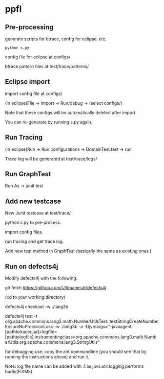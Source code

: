 # ppfl

## Pre-processing

generate scripts for btrace, config for eclipse, etc.

```
python s.py
```

config file for eclipse at configs/

btrace pattern files at test/trace/patterns/

## Eclipse import
import config file at configs/


(in eclipse)File -> Import -> Run/debug -> (select configs/)


Note that these configs will be automatically deleted after import. 


You can re-generate by running s.py again.


## Run Tracing
(in eclipse)Run -> Run configurations -> DomainTest.test -> run


Trace log will be generated at test/trace/logs/

## Run GraphTest
Run As -> junit test

## Add new testcase
New Junit testcase at test/trace/

python s.py to pre-process.

import config files.

run tracing and get trace log.

Add new test method in GraphTest (basically the same as existing ones.)

## Run on defects4j
Modify defects4j with the following:

git fetch https://github.com/Ultimanecat/defects4j

(cd to your working directory)

defects4j checkout -w ./lang3b

defects4j test -t org.apache.commons.lang3.math.NumberUtilsTest::testStringCreateNumberEnsureNoPrecisionLoss -w ./lang3b -a -Djvmargs=\"-javaagent:[pathtotracer.jar]=logfile=[pathtologfile],instrumentingclass=org.apache.commons.lang3.math.NumberUtils:org.apache.commons.lang3.StringUtils\"

for debugging use, copy the ant commandline (you should see that by running the instructions above) and run it.

Note: log file name can be added with .1 as java.util.logging performs badly(FIXME)


